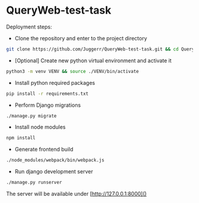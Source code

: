 # QueryWeb-test-task

Deployment steps:
* Clone the repository and enter to the project directory
```bash
git clone https://github.com/Juggerr/QueryWeb-test-task.git && cd QueryWeb-test-task
```
* [Optional] Create new python virtual environment and activate it
```bash
python3 -m venv VENV && source ./VENV/bin/activate
```
* Install python required packages
```bash
pip install -r requirements.txt
```
* Perform Django migrations
```bash
./manage.py migrate
```
* Install node modules
```bash
npm install
```
* Generate frontend build
```bash
./node_modules/webpack/bin/webpack.js
```
* Run django development server
```bash
./manage.py runserver
```
The server will be available under [http://127.0.0.1:8000]()